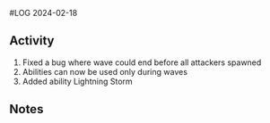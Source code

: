 #LOG
2024-02-18

## Activity
1. Fixed a bug where wave could end before all attackers spawned
2. Abilities can now be used only during waves
3. Added ability Lightning Storm

## Notes
